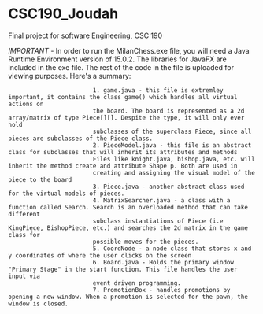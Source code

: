 # CSC190_Joudah
Final project for software Engineering, CSC 190


*IMPORTANT* - In order to run the MilanChess.exe file, you will need a Java Runtime Environment version of 15.0.2. The libraries for JavaFX are included in the exe file. The rest of the code in the file is uploaded for viewing purposes. Here's a summary:

                            1. game.java - this file is extremley important, it contains the class game() which handles all virtual actions on
                            the board. The board is represented as a 2d array/matrix of type Piece[][]. Despite the type, it will only ever hold
                            subclasses of the superclass Piece, since all pieces are subclasses of the Piece class.
                            2. PieceModel.java - this file is an abstract class for subclasses that will inherit its attributes and methods
                            Files like knight.java, bishop.java, etc. will inherit the method create and attribute Shape p. Both are used in
                            creating and assigning the visual model of the piece to the board
                            3. Piece.java - another abstract class used for the virtual models of pieces.
                            4. MatrixSearcher.java - a class with a function called Search. Search is an overloaded method that can take different
                            subclass instantiations of Piece (i.e KingPiece, BishopPiece, etc.) and searches the 2d matrix in the game class for
                            possible moves for the pieces.
                            5. CoordNode - a node class that stores x and y coordinates of where the user clicks on the screen
                            6. Board.java - Holds the primary window "Primary Stage" in the start function. This file handles the user input via
                            event driven programming.
                            7. PromotionBox - handles promotions by opening a new window. When a promotion is selected for the pawn, the window is closed.
